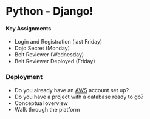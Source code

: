 # Python - Django!
#### Key Assignments
- Login and Registration (last Friday)
- Dojo Secret (Monday)
- Belt Reviewer (Wednesday)
- Belt Reviewer Deployed (Friday)

### Deployment
- Do you already have an [AWS]() account set up?
- Do you have a project with a database ready to go?
- Conceptual overview
- Walk through the platform
